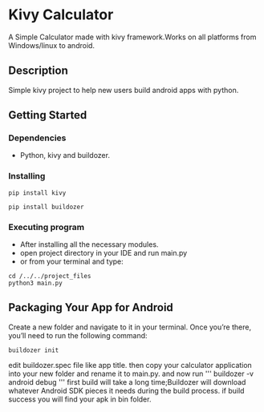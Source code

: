 # Kivy Calculator

A Simple Calculator made with kivy framework.Works on all platforms from Windows/linux to android.

## Description

Simple kivy project to help new users build android apps with python.

## Getting Started

### Dependencies

* Python, kivy and buildozer.

### Installing
```
pip install kivy
```
```
pip install buildozer
```


### Executing program

* After installing all the necessary modules.
* open project directory in your IDE and run main.py
* or from your terminal and type: 
```
cd /../../project_files
python3 main.py

```

## Packaging Your App for Android


Create a new folder and navigate to it in your terminal. Once you’re there, you’ll need to run the following command:
```
buildozer init
```
edit buildozer.spec file like app title.
then copy your calculator application into your new folder and rename it to main.py.
and now run
'''
buildozer -v android debug
'''
first build will take a long time;Buildozer will download whatever Android SDK pieces it needs during the build process.
if build success you will find your apk in bin folder.

